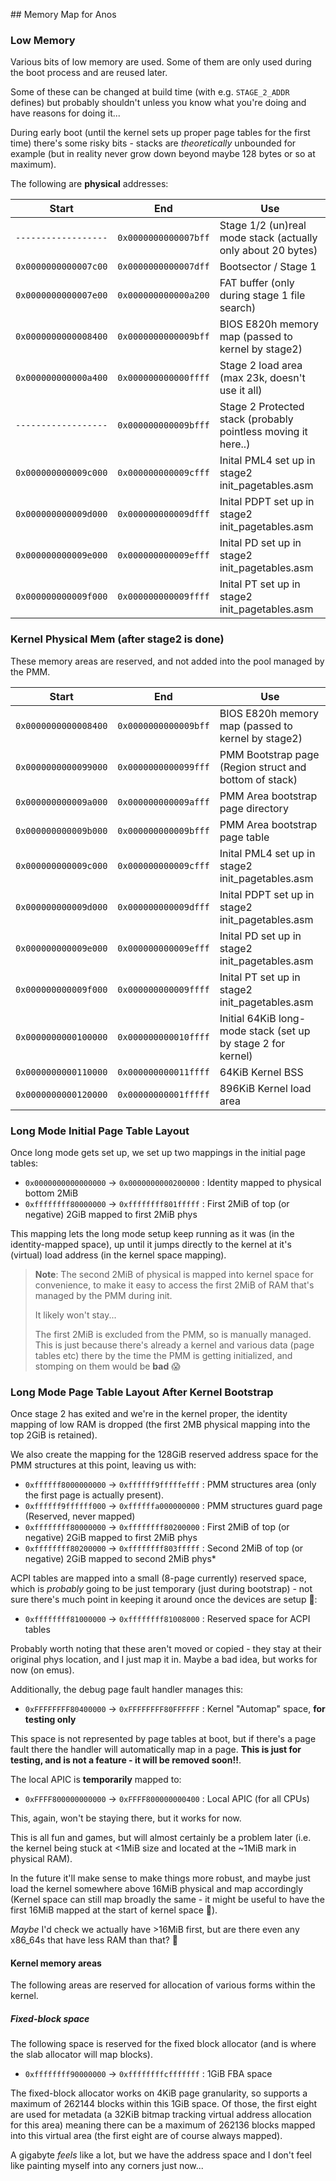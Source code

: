 ## Memory Map for Anos

### Low Memory

Various bits of low memory are used. Some of them are only used
during the boot process and are reused later.

Some of these can be changed at build time (with e.g. `STAGE_2_ADDR`
defines) but probably shouldn't unless you know what you're doing
and have reasons for doing it...

During early boot (until the kernel sets up proper page tables for
the first time) there's some risky bits - stacks are _theoretically_
unbounded for example (but in reality never grow down beyond maybe
128 bytes or so at maximum).

The following are **physical** addresses:

| Start                | End                  | Use                                                          |
|----------------------|----------------------|--------------------------------------------------------------|
| `------------------` | `0x0000000000007bff` | Stage 1/2 (un)real mode stack (actually only about 20 bytes) |
| `0x0000000000007c00` | `0x0000000000007dff` | Bootsector / Stage 1                                         |
| `0x0000000000007e00` | `0x000000000000a200` | FAT buffer (only during stage 1 file search)                 | 
| `0x0000000000008400` | `0x0000000000009bff` | BIOS E820h memory map (passed to kernel by stage2)           |
| `0x000000000000a400` | `0x000000000000ffff` | Stage 2 load area (max 23k, doesn't use it all)              |
| `------------------` | `0x000000000009bfff` | Stage 2 Protected stack (probably pointless moving it here..)|
| `0x000000000009c000` | `0x000000000009cfff` | Inital PML4 set up in stage2 init_pagetables.asm             |
| `0x000000000009d000` | `0x000000000009dfff` | Inital PDPT set up in stage2 init_pagetables.asm             |
| `0x000000000009e000` | `0x000000000009efff` | Inital PD set up in stage2 init_pagetables.asm               |
| `0x000000000009f000` | `0x000000000009ffff` | Inital PT set up in stage2 init_pagetables.asm               |

### Kernel Physical Mem (after stage2 is done)

These memory areas are reserved, and not added into the pool managed by the PMM.

| Start                | End                  | Use                                                          |
|----------------------|----------------------|--------------------------------------------------------------|
| `0x0000000000008400` | `0x0000000000009bff` | BIOS E820h memory map (passed to kernel by stage2)           |
| `0x0000000000099000` | `0x0000000000099fff` | PMM Bootstrap page (Region struct and bottom of stack)       |
| `0x000000000009a000` | `0x000000000009afff` | PMM Area bootstrap page directory                            |
| `0x000000000009b000` | `0x000000000009bfff` | PMM Area bootstrap page table                                |
| `0x000000000009c000` | `0x000000000009cfff` | Inital PML4 set up in stage2 init_pagetables.asm             |
| `0x000000000009d000` | `0x000000000009dfff` | Inital PDPT set up in stage2 init_pagetables.asm             |
| `0x000000000009e000` | `0x000000000009efff` | Inital PD set up in stage2 init_pagetables.asm               |
| `0x000000000009f000` | `0x000000000009ffff` | Inital PT set up in stage2 init_pagetables.asm               |
| `0x0000000000100000` | `0x000000000010ffff` | Initial 64KiB long-mode stack (set up by stage 2 for kernel) |
| `0x0000000000110000` | `0x000000000011ffff` | 64KiB Kernel BSS                                             |
| `0x0000000000120000` | `0x00000000001fffff` | 896KiB Kernel load area                                      |

### Long Mode Initial Page Table Layout

Once long mode gets set up, we set up two mappings in the 
initial page tables:

* `0x0000000000000000` -> `0x0000000000200000` : Identity mapped to physical bottom 2MiB
* `0xffffffff80000000` -> `0xffffffff801fffff` : First 2MiB of top (or negative) 2GiB mapped to first 2MiB phys

This mapping lets the long mode setup keep running as it was (in the 
identity-mapped space), up until it jumps directly to the kernel at it's
(virtual) load address (in the kernel space mapping).

> **Note**: The second 2MiB of physical is mapped into kernel space for convenience,
> to make it easy to access the first 2MiB of RAM that's managed by the PMM during init.
>
> It likely won't stay...
>
> The first 2MiB is excluded from the PMM, so is manually managed. This is just because
> there's already a kernel and various data (page tables etc) there by the time the PMM
> is getting initialized, and stomping on them would be **bad** 😱

### Long Mode Page Table Layout After Kernel Bootstrap

Once stage 2 has exited and we're in the kernel proper, the identity mapping of low RAM 
is dropped (the first 2MB physical mapping into the top 2GiB is retained).

We also create the mapping for the 128GiB reserved address space for the PMM structures
at this point, leaving us with:

* `0xffffff8000000000` -> `0xffffff9fffffefff` : PMM structures area (only the first page is actually present).
* `0xffffff9ffffff000` -> `0xffffffa000000000` : PMM structures guard page (Reserved, never mapped)
* `0xffffffff80000000` -> `0xffffffff80200000` : First 2MiB of top (or negative) 2GiB mapped to first 2MiB phys
* `0xffffffff80200000` -> `0xffffffff803fffff` : Second 2MiB of top (or negative) 2GiB mapped to second 2MiB phys*

ACPI tables are mapped into a small (8-page currently) reserved space, which is _probably_
going to be just temporary (just during bootstrap) - not sure there's much point in keeping
it around once the devices are setup 🤔:

* `0xffffffff81000000` -> `0xffffffff81008000` : Reserved space for ACPI tables

Probably worth noting that these aren't moved or copied - they stay at their original 
phys location, and I just map it in. Maybe a bad idea, but works for now (on emus).

Additionally, the debug page fault handler manages this:

* `0xFFFFFFFF80400000` -> `0xFFFFFFFF80FFFFFF` : Kernel "Automap" space, **for testing only**

This space is not represented by page tables at boot, but if there's a page
fault there the handler will automatically map in a page. 
**This is just for testing, and is not a feature - it will be removed soon!!**.

The local APIC is **temporarily** mapped to:

* `0xFFFF800000000000` -> `0xFFFF800000000400` : Local APIC (for all CPUs)

This, again, won't be staying there, but it works for now.

This is all fun and games, but will almost certainly be a problem later 
(i.e. the kernel being stuck at <1MiB size and located at the ~1MiB mark in physical 
RAM).

In the future it'll make sense to make things more robust, and maybe 
just load the kernel somewhere above 16MiB physical and map accordingly
(Kernel space can still map broadly the same - it might be useful to have
the first 16MiB mapped at the start of kernel space 🤔).

_Maybe_ I'd check we actually have >16MiB first, but are there even any 
x86_64s that have less RAM than that? 🤷

#### Kernel memory areas

The following areas are reserved for allocation of various forms within 
the kernel.

##### Fixed-block space

The following space is reserved for the fixed block allocator (and is where
the slab allocator will map blocks).

* `0xffffffff90000000` -> `0xffffffffcfffffff` : 1GiB FBA space

The fixed-block allocator works on 4KiB page granularity, so supports a 
maximum of 262144 blocks within this 1GiB space. Of those, the first eight
are used for metadata (a 32KiB bitmap tracking virtual address allocation
for this area) meaning there can be a maximum of 262136 blocks mapped into
this virtual area (the first eight are of course always mapped).

A gigabyte _feels_ like a lot, but we have the address space and I don't
feel like painting myself into any corners just now...


